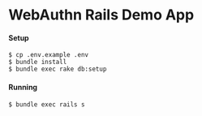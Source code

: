 # WebAuthn Rails Demo App


#### Setup

```
$ cp .env.example .env
$ bundle install
$ bundle exec rake db:setup
```

#### Running

```
$ bundle exec rails s
```
